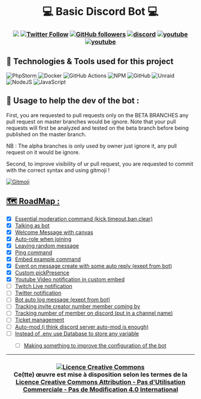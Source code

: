 <h1 align=center>💻 Basic Discord Bot 💻</h1>

<h3 align="center">

![](https://komarev.com/ghpvc/?username=DrLanderf&label=Views&color=lightgrey)
[![Twitter Follow](https://img.shields.io/twitter/follow/LanderfCorp?label=Follow)](https://twitter.com/intent/follow?screen_name=LanderfCorp)
[![GitHub followers](https://img.shields.io/github/followers/DrLanderf?label=Follow&style=social)](https://github.com/Drlanderf)
[![discord](https://img.shields.io/badge/Join_Discord-5865F2.svg?&style=flat-square&logo=discord&logoColor=white&link=https://discord.gg/rqNgRkvZsq)](https://discord.gg/rqNgRkvZsq)
[![youtube](https://img.shields.io/youtube/channel/subscribers/UCnK7oWn1A7RvKiB19ZIECZg?style=social)](https://www.youtube.com/channel/UCnK7oWn1A7RvKiB19ZIECZg)
[![youtube](https://img.shields.io/twitch/status/doc_landerf?style=social)](https://www.twitch.tv/doc_landerf)

</h3>

## 🧰 Technologies & Tools used for this project

![PhpStorm](https://img.shields.io/badge/phpstorm-143?style=for-the-badge&logo=phpstorm&logoColor=black&color=black&labelColor=darkorchid)
![Docker](https://img.shields.io/badge/docker-%230db7ed.svg?style=for-the-badge&logo=docker&logoColor=white)
![GitHub Actions](https://img.shields.io/badge/github%20actions-%232671E5.svg?style=for-the-badge&logo=githubactions&logoColor=white)
![NPM](https://img.shields.io/badge/NPM-%23000000.svg?style=for-the-badge&logo=npm&logoColor=white)
![GitHub](https://img.shields.io/badge/github-%23121011.svg?style=for-the-badge&logo=github&logoColor=white)
![Unraid](https://img.shields.io/badge/unraid-%23F15A2C.svg?style=for-the-badge&logo=unraid&logoColor=white)
![NodeJS](https://img.shields.io/badge/node.js-6DA55F?style=for-the-badge&logo=node.js&logoColor=white)
![JavaScript](https://img.shields.io/badge/javascript-%23323330.svg?style=for-the-badge&logo=javascript&logoColor=%23F7DF1E)

## 🧰 Usage to help the dev of the bot :

First, you are requested to pull requests only on the BETA BRANCHES any pull request on master branches would be ignore.
Note that your pull requests will first be analyzed and tested on the beta branch before being published on the master branch.

NB : The alpha branches is only used by owner just ignore it, any pull request on it would be ignore.

Second, to improve visibility of ur pull request, you are requested to commit with the correct syntax and using gitmoji !

<a href="https://gitmoji.dev">
		<img src="https://img.shields.io/badge/gitmoji-%20😜%20😍-FFDD67.svg?style=flat-square"
			 alt="Gitmoji">
			 
			 
  
## 🗺️ RoadMap :
  - [X] Essential moderation command (kick,timeout,ban,clear)
  - [X] Talking as bot
  - [X] Welcome Message with canvas
  - [X] Auto-role when joining
  - [X] Leaving random message
  - [X] Ping command
  - [X] Embed example command
  - [X] Event on message create with some auto reply (exept from bot)
  - [X] Custom pickPresence
  - [X] Youtube Video notification in custom embed
  - [ ] Twitch Live notification
  - [ ] Twitter notification
  - [ ] Bot auto log message (exept from bot)
  - [ ] Tracking invite creator number member coming by 
  - [ ] Tracking number of member on discord (put in a channel name)
  - [ ] Ticket management
  - [ ] Auto-mod (i think discord server auto-mod is enough)
  - [ ] Instead of .env use Database to store any variable
    - [ ] Making something to improve the configuration of the bot
  

---  
  
</h5>
<h3 align="center">
<a  rel="license" href="http://creativecommons.org/licenses/by-nc-nd/4.0/">
<img alt="Licence Creative Commons" style="border-width:0" src="https://i.creativecommons.org/l/by-nc-nd/4.0/88x31.png" />
</a><br />Ce(tte) œuvre est mise à disposition selon les termes de la <a rel="license" href="http://creativecommons.org/licenses/by-nc-nd/4.0/">
Licence Creative Commons Attribution - Pas d&#39;Utilisation Commerciale - Pas de Modification 4.0 International</a>
  </h5>
